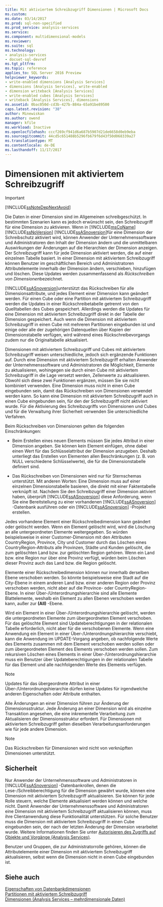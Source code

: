 ```yaml
---
title: Mit aktiviertem Schreibzugriff Dimensionen | Microsoft Docs
ms.custom: 
ms.date: 03/14/2017
ms.prod: sql-non-specified
ms.prod_service: analysis-services
ms.service: 
ms.component: multidimensional-models
ms.reviewer: 
ms.suite: sql
ms.technology:
- analysis-services
- docset-sql-devref
ms.tgt_pltfrm: 
ms.topic: reference
applies_to: SQL Server 2016 Preview
helpviewer_keywords:
- write-enabled dimensions [Analysis Services]
- dimensions [Analysis Services], write-enabled
- dimension writeback [Analysis Services]
- write-enabled cubes [Analysis Services]
- writeback [Analysis Services], dimensions
ms.assetid: 0bac050d-cd3b-427b-884a-65a91be89500
caps.latest.revision: "38"
author: Minewiskan
ms.author: owend
manager: kfile
ms.workload: Inactive
ms.openlocfilehash: cccf269cf941d6a687b5907d21de6658d0eb9eba
ms.sourcegitcommit: 44cd5c651488b5296fb679f6d43f50d068339a27
ms.translationtype: MT
ms.contentlocale: de-DE
ms.lasthandoff: 11/17/2017
---
```

# <a name="write-enabled-dimensions"></a>Dimensionen mit aktiviertem Schreibzugriff
    
> [!IMPORTANT]  
>  [!INCLUDE[ssNoteDepNextAvoid](../../includes/ssnotedepnextavoid-md.md)]  
  
 Die Daten in einer Dimension sind im Allgemeinen schreibgeschützt. In bestimmten Szenarien kann es jedoch erwünscht sein, den Schreibzugriff für eine Dimension zu aktivieren. Wenn in [!INCLUDE[msCoName](../../includes/msconame-md.md)] [!INCLUDE[ssNoVersion](../../includes/ssnoversion-md.md)] [!INCLUDE[ssASnoversion](../../includes/ssasnoversion-md.md)]für eine Dimension der Schreibschutz aktiviert wird, können Anwender der Unternehmenssoftware und Administratoren den Inhalt der Dimension ändern und die unmittelbaren Auswirkungen der Änderungen auf die Hierarchien der Dimension anzeigen. Der Schreibzugriff kann für jede Dimension aktiviert werden, die auf einer einzelnen Tabelle basiert. In einer Dimension mit aktiviertem Schreibzugriff können Benutzer im geschäftlichen Bereich und Administratoren Attributelemente innerhalb der Dimension ändern, verschieben, hinzufügen und löschen. Diese Updates werden zusammenfassend als *Rückschreiben von Dimensionen*bezeichnet.  
  
 [!INCLUDE[ssASnoversion](../../includes/ssasnoversion-md.md)]unterstützt das Rückschreiben für alle Dimensionsattribute, und jedes Element einer Dimension kann geändert werden. Für einen Cube oder eine Partition mit aktiviertem Schreibzugriff werden die Updates in einer Rückschreibetabelle getrennt von den Quelltabellen des Cubes gespeichert. Allerdings werden die Updates für eine Dimension mit aktiviertem Schreibzugriff direkt in der Tabelle der Dimension gespeichert. Auch wenn die Dimension mit aktiviertem Schreibzugriff in einen Cube mit mehreren Partitionen eingebunden ist und einige oder alle der zugehörigen Datenquellen über Kopien der Dimensionstabelle verfügen, wird während eines Rückschreibevorgangs zudem nur die Originaltabelle aktualisiert.  
  
 Dimensionen mit aktiviertem Schreibzugriff und Cubes mit aktiviertem Schreibzugriff weisen unterschiedliche, jedoch sich ergänzende Funktionen auf. Durch eine Dimension mit aktiviertem Schreibzugriff erhalten Anwender der Unternehmenssoftware und Administratoren die Möglichkeit, Elemente zu aktualisieren, wohingegen sie durch einen Cube mit aktiviertem Schreibzugriff in die Lage versetzt werden, Zellenwerte zu aktualisieren. Obwohl sich diese zwei Funktionen ergänzen, müssen Sie sie nicht kombiniert verwenden. Eine Dimension muss nicht in einen Cube eingebunden sein, damit das Rückschreiben von Dimensionen verwendet werden kann. So kann eine Dimension mit aktiviertem Schreibzugriff auch in einen Cube eingebunden sein, für den der Schreibzugriff nicht aktiviert wurde. Für die Aktivierung des Schreibzugriffs von Dimensionen und Cubes und für die Verwaltung ihrer Sicherheit verwenden Sie unterschiedliche Verfahren.  
  
 Beim Rückschreiben von Dimensionen gelten die folgenden Einschränkungen:  
  
-   Beim Erstellen eines neuen Elements müssen Sie jedes Attribut in einer Dimension angeben. Sie können kein Element einfügen, ohne dabei einen Wert für das Schlüsselattribut der Dimension anzugeben. Deshalb unterliegt das Erstellen von Elementen allen Beschränkungen (z.&#160;B. von NULL verschiedene Schlüsselwerte), die für die Dimensionstabelle definiert sind.  
  
-   Das Rückschreiben von Dimensionen wird nur für Sternschemas unterstützt. Mit anderen Worten: Eine Dimension muss auf einer einzelnen Dimensionstabelle basieren, die direkt mit einer Faktentabelle verknüpft ist. Nachdem Sie den Schreibzugriff einer Dimension aktiviert haben, überprüft [!INCLUDE[ssASnoversion](../../includes/ssasnoversion-md.md)] diese Anforderung, wenn Sie eine Bereitstellung zu einer vorhandenen [!INCLUDE[ssASnoversion](../../includes/ssasnoversion-md.md)] -Datenbank ausführen oder ein [!INCLUDE[ssASnoversion](../../includes/ssasnoversion-md.md)] -Projekt erstellen.  
  
 Jedes vorhandene Element einer Rückschreibedimension kann geändert oder gelöscht werden. Wenn ein Element gelöscht wird, wird die Löschung an alle untergeordneten Elemente weitergegeben. So würden beispielsweise in einer Customer-Dimension mit den Attributen CountryRegion, Province, City und Customer durch das Löschen eines CountryRegion-Attributs alle Provinzen, Städte und Kunden gelöscht, die zum gelöschten Land bzw. zur gelöschten Region gehören. Wenn ein Land bzw. eine Region nur über eine Provinz verfügt, würden beim Löschen dieser Provinz auch das Land bzw. die Region gelöscht.  
  
 Elemente einer Rückschreibedimension können nur innerhalb derselben Ebene verschoben werden. So könnte beispielsweise eine Stadt auf die City-Ebene in einem anderen Land bzw. einer anderen Region oder Provinz verschoben werden, nicht aber auf die Province- oder CountryRegion-Ebene. In einer Über-/Unterordnungshierarchie sind alle Elemente Blattelemente, weshalb ein Element zu allen Ebenen verschoben werden kann, außer zur **(All)** -Ebene.  
  
 Wird ein Element in einer Über-/Unterordnungshierarchie gelöscht, werden die untergeordneten Elemente zum übergeordneten Element verschoben. Für das gelöschte Element sind Updateberechtigungen in der relationalen Tabelle erforderlich, nicht aber für die verschobenen Elemente. Wenn eine Anwendung ein Element in einer Über-/Unterordnungshierarchie verschiebt, kann die Anwendung im UPDATE-Vorgang angeben, ob nachfolgende Werte des Elements zusammen mit dem Element verschoben werden sollen oder zum übergeordneten Element des Elements verschoben werden sollen. Zum rekursiven Löschen eines Elements in einer Über-/Unterordnungshierarchie muss ein Benutzer über Updateberechtigungen in der relationalen Tabelle für das Element und alle nachfolgenden Werte des Elements verfügen.  
  
> [!NOTE]  
>  Updates für das übergeordnete Attribut in einer Über-/Unterordnungshierarchie dürfen keine Updates für irgendwelche anderen Eigenschaften oder Attribute enthalten.  
  
 Alle Änderungen an einer Dimension führen zur Änderung der Dimensionsstruktur. Jede Änderung an einer Dimension wird als einzelne Transaktion angesehen, die eine inkrementelle Verarbeitung zum Aktualisieren der Dimensionsstruktur erfordert. Für Dimensionen mit aktiviertem Schreibzugriff gelten dieselben Verarbeitungsanforderungen wie für jede andere Dimension.  
  
> [!NOTE]  
>  Das Rückschreiben für Dimensionen wird nicht von verknüpften Dimensionen unterstützt.  
  
## <a name="security"></a>Sicherheit  
 Nur Anwender der Unternehmenssoftware und Administratoren in [!INCLUDE[ssASnoversion](../../includes/ssasnoversion-md.md)] -Datenbankrollen, denen die Lese-/Schreibberechtigung für die Dimension gewährt wurde, können eine Dimension mit aktiviertem Schreibzugriff aktualisieren. Sie können für jede Rolle steuern, welche Elemente aktualisiert werden können und welche nicht. Damit Anwender der Unternehmenssoftware und Administratoren eine Dimension mit aktiviertem Schreibzugriff aktualisieren können, muss ihre Clientanwendung diese Funktionalität unterstützen. Für solche Benutzer muss die Dimension mit aktiviertem Schreibzugriff in einen Cube eingebunden sein, der nach der letzten Änderung der Dimension verarbeitet wurde. Weitere Informationen finden Sie unter [Autorisieren des Zugriffs auf Objekte und Vorgänge &#40;Analysis Services&#41;](../../analysis-services/multidimensional-models/authorizing-access-to-objects-and-operations-analysis-services.md).  
  
 Benutzer und Gruppen, die zur Administratorrolle gehören, können die Attributelemente einer Dimension mit aktiviertem Schreibzugriff aktualisieren, selbst wenn die Dimension nicht in einen Cube eingebunden ist.  
  
## <a name="see-also"></a>Siehe auch  
 [Eigenschaften von Datenbankdimensionen](../../analysis-services/multidimensional-models-olap-logical-dimension-objects/database-dimension-properties.md)   
 [Partitionen mit aktiviertem Schreibzugriff](../../analysis-services/multidimensional-models-olap-logical-cube-objects/partitions-write-enabled-partitions.md)   
 [Dimensionen &#40;Analysis Services – mehrdimensionale Daten&#41;](../../analysis-services/multidimensional-models-olap-logical-dimension-objects/dimensions-analysis-services-multidimensional-data.md)  
  
  
